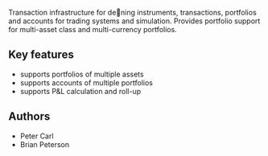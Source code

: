 Transaction infrastructure for dening instruments, transactions,
portfolios and accounts for trading systems and simulation. Provides
portfolio support for multi-asset class and multi-currency portfolios.

## Key features ##

  * supports portfolios of multiple assets
  * supports accounts of multiple portfolios
  * supports P&L calculation and roll-up

## Authors ##

  * Peter Carl
  * Brian Peterson
